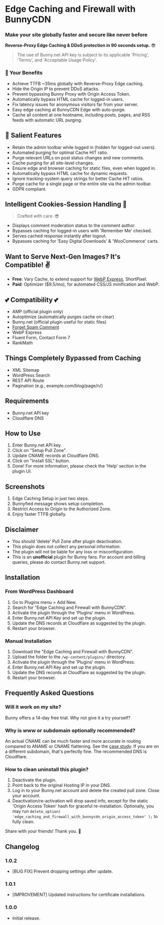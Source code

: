 # Edge Caching and Firewall with BunnyCDN

### Make your site globally faster and secure like never before

**Reverse-Proxy Edge Caching & DDoS protection in 90 seconds setup.** 😎

> The use of Bunny.net API key is subject to its applicable 'Pricing', 'Terms', and 'Acceptable Usage Policy'.

### 🎁 Your Benefits
- Achieve TTFB ~35ms globally with Reverse-Proxy Edge caching.
- Hide the Origin IP to prevent DDoS attacks.
- Prevent bypassing Bunny Proxy with Origin Access Token.
- Automatically bypass HTML cache for logged-in users.
- Fix latency issues for anonymous visitors far from your server.
- Easy edge caching at BunnyCDN Edge with auto-purge.
- Cache all content at one hostname, including posts, pages, and RSS feeds with automatic URL purging.

## 🥉 Salient Features
- Retain the admin toolbar while logged in (hidden for logged-out users).
- Automated purging for optimal Cache HIT ratio.
- Purge relevant URLs on post status changes and new comments.
- Cache purging for all site-level changes.
- Ensure edge and browser caching for static files, even when logged in.
- Automatically bypass HTML cache for dynamic requests.
- Ignore tracking-system query strings for better Cache HIT ratios.
- Purge cache for a single page or the entire site via the admin toolbar.
- GDPR compliant.

## Intelligent Cookies-Session Handling 👏
> Crafted with care. 😎
- Displays comment moderation status to the comment author.
- Bypasses caching for logged-in users with 'Remember Me' checked.
- Serves cached response instantly after logout.
- Bypasses caching for 'Easy Digital Downloads' & 'WooCommerce' carts.

## Want to Serve Next-Gen Images? It's Compatible! ✌️
- **Free**: Vary Cache, to extend support for [WebP Express](https://www.gulshankumar.net/how-to-serve-webp-format-images-in-wordpress/#nginx), ShortPixel.
- **Paid**: Optimizer ($9.5/mo), for automated CSS/JS minification and WebP.

## 💕 Compatibility 💕
- AMP (official plugin only)
- Autoptimize (automatically purges cache on clear)
- Bunny.net (official plugin useful for static files)
- [Forget Spam Comment](https://wordpress.org/plugins/forget-spam-comment/)
- WebP Express
- Fluent Form, Contact Form 7
- RankMath

## Things Completely Bypassed from Caching
- XML Sitemap
- WordPress Search
- REST API Route
- Pagination (e.g., example.com/blog/page/n/)

## Requirements
- Bunny.net API key
- Cloudflare DNS

## How to Use
1. Enter Bunny.net API key.
2. Click on "Setup Pull Zone".
3. Update CNAME records at Cloudflare DNS.
4. Click on "Install SSL" button.
5. Done! For more information, please check the 'Help' section in the plugin UI.

## Screenshots
1. Edge Caching Setup in just two steps.
2. Bunnyfied message shows setup completion.
3. Restrict Access to Origin to the Authorized Zone.
4. Enjoy faster TTFB globally.

## Disclaimer
- You should 'delete' Pull Zone after plugin deactivation.
- This plugin does not collect any personal information.
- The plugin will not be liable for any loss or misconfiguration.
- This is an **unofficial** plugin for Bunny fans. For account and billing queries, please do contact Bunny.net support.

## Installation

### From WordPress Dashboard
1. Go to Plugins menu > Add New.
2. Search for "Edge Caching and Firewall with BunnyCDN".
3. Activate the plugin through the 'Plugins' menu in WordPress.
4. Enter Bunny.net API Key and set up the plugin.
5. Update the DNS records at Cloudflare as suggested by the plugin.
6. Restart your browser.

### Manual Installation
1. Download the "Edge Caching and Firewall with BunnyCDN".
2. Upload the folder to the `/wp-content/plugins/` directory.
3. Activate the plugin through the 'Plugins' menu in WordPress.
4. Enter Bunny.net API Key and set up the plugin.
5. Update the DNS records at Cloudflare as suggested by the plugin.
6. Restart your browser.

## Frequently Asked Questions

### Will it work on my site?
Bunny offers a 14-day free trial. Why not give it a try yourself?

### Why is www or subdomain optionally recommended?
An actual CNAME can be much faster and more accurate in routing compared to ANAME or CNAME flattening. See the [case study](https://www.gulshankumar.net/using-cloudflare-dns-without-cdn-or-waf/#Should-you-use-Cloudflare-DNS). If you are on a different subdomain, that's perfectly fine. The recommended DNS is Cloudflare.

### How to clean uninstall this plugin?
1. Deactivate the plugin.
2. Point back to the original Hosting IP in your DNS.
3. Log in to your Bunny.net account and delete the created pull zone. Close your account.
4. Deactivation/re-activation will drop saved info, except for the static 'Origin Access Token' hash for graceful re-installation. Optionally, you may run `delete_option( 'edge_caching_and_firewall_with_bunnycdn_origin_access_token' );` to fully clean.

Share with your friends! Thank you. 🙂 

## Changelog

### 1.0.2
- [BUG FIX] Prevent dropping settings after update.

### 1.0.1
- [IMPROVEMENT] Updated instructions for certificate installations.

### 1.0.0
- Initial release.
